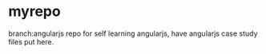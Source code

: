 # myrepo
branch:angularjs
repo for self learning angularjs, have angularjs case study files put here.
